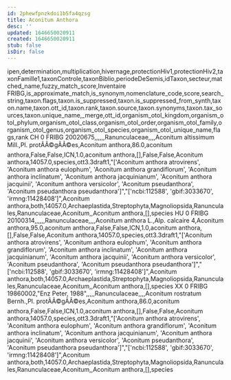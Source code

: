 ```yaml
---
id: 2phewfpnzkdoi1b5fa4qzsg
title: Aconitum Anthora
desc: ''
updated: 1646650020911
created: 1646650020911
stub: false
isDir: false
---
```

ipen,determination,multiplication,hivernage,protectionHiv1,protectionHiv2,taxonFamille1,taxonControle,taxonBiblio,periodeDeSemis,idTaxon,secteur,matched_name,fuzzy_match_score,Inventaire FRIBG,is_approximate_match,is_synonym,nomenclature_code,score,search_string,taxon.flags,taxon.is_suppressed,taxon.is_suppressed_from_synth,taxon.name,taxon.ott_id,taxon.rank,taxon.source,taxon.synonyms,taxon.tax_sources,taxon.unique_name,_merge,ott_id,organism_otol_kingdom,organism_otol_phylum,organism_otol_class,organism_otol_order,organism_otol_family,organism_otol_genus,organism_otol_species,organism_otol_unique_name,flags,rank
CH 0 FRIBG 20020675,,,,,,Ranunculaceae,,,,Aconitum altissimum Mill.,Pl. protÃÂ©gÃÂ©es,Aconitum anthora,86.0,aconitum anthora,False,False,ICN,1.0,aconitum anthora,[],False,False,Aconitum anthora,14057.0,species,ott3.3draft1,"['Aconitum anthora atrovirens', 'Aconitum anthora eulophum', 'Aconitum anthora grandiflorum', 'Aconitum anthora inclinatum', 'Aconitum anthora jacquinianum', 'Aconitum anthora jacquinii', 'Aconitum anthora versicolor', 'Aconitum pseudanthora', 'Aconitum pseudanthora pseudanthora']","['ncbi:112588', 'gbif:3033670', 'irmng:11428408']",Aconitum anthora,both,14057.0,Archaeplastida,Streptophyta,Magnoliopsida,Ranunculales,Ranunculaceae,Aconitum,,Aconitum anthora,[],species
HU 0 FRIBG 20100314,,,,,,Ranunculaceae,,,,Aconitum anthora L.,Alp. calcaire 4,Aconitum anthora,95.0,aconitum anthora,False,False,ICN,1.0,aconitum anthora,[],False,False,Aconitum anthora,14057.0,species,ott3.3draft1,"['Aconitum anthora atrovirens', 'Aconitum anthora eulophum', 'Aconitum anthora grandiflorum', 'Aconitum anthora inclinatum', 'Aconitum anthora jacquinianum', 'Aconitum anthora jacquinii', 'Aconitum anthora versicolor', 'Aconitum pseudanthora', 'Aconitum pseudanthora pseudanthora']","['ncbi:112588', 'gbif:3033670', 'irmng:11428408']",Aconitum anthora,both,14057.0,Archaeplastida,Streptophyta,Magnoliopsida,Ranunculales,Ranunculaceae,Aconitum,,Aconitum anthora,[],species
XX 0 FRIBG 19860002,"Enz Peter, 1988",,,,,Ranunculaceae,,,,Aconitum rostratum Bernh.,Pl. protÃÂ©gÃÂ©es,Aconitum anthora,86.0,aconitum anthora,False,False,ICN,1.0,aconitum anthora,[],False,False,Aconitum anthora,14057.0,species,ott3.3draft1,"['Aconitum anthora atrovirens', 'Aconitum anthora eulophum', 'Aconitum anthora grandiflorum', 'Aconitum anthora inclinatum', 'Aconitum anthora jacquinianum', 'Aconitum anthora jacquinii', 'Aconitum anthora versicolor', 'Aconitum pseudanthora', 'Aconitum pseudanthora pseudanthora']","['ncbi:112588', 'gbif:3033670', 'irmng:11428408']",Aconitum anthora,both,14057.0,Archaeplastida,Streptophyta,Magnoliopsida,Ranunculales,Ranunculaceae,Aconitum,,Aconitum anthora,[],species
